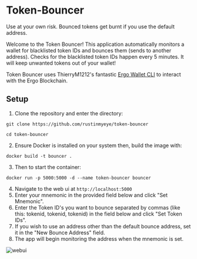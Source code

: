 # Token-Bouncer

Use at your own risk. Bounced tokens get burnt if you use the default address.

Welcome to the Token Bouncer! This application automatically monitors a wallet for blacklisted token IDs and bounces them (sends to another address). Checks for the blacklisted token IDs happen every 5 minutes. It will keep unwanted tokens out of your wallet!

Token Bouncer uses ThierryM1212's fantastic [Ergo Wallet CLI](https://github.com/ThierryM1212/ewc) to interact with the Ergo Blockchain.
## Setup
1. Clone the repository and enter the directory:

```
git clone https://github.com/rustinmyeye/token-bouncer
```

```
cd token-bouncer
```
   
2. Ensure Docker is installed on your system then, build the image with:
   

```
docker build -t bouncer .
``` 

3. Then to start the container:

```
docker run -p 5000:5000 -d --name token-bouncer bouncer
```
4. Navigate to the web ui at `http://localhost:5000`
5. Enter your mnemonic in the provided field below and click "Set Mnemonic".
6. Enter the Token ID's you want to bounce separated by commas (like this: tokenid, tokenid, tokenid) in the field below and click "Set Token IDs".
7. If you wish to use an address other than the default bounce address, set it in the "New Bounce Address" field.
8. The app will begin monitoring the address when the mnemonic is set.

![webui](https://github.com/rustinmyeye/token-bouncer/blob/main/Screenshot%202024-05-12%20at%2023-16-03%20Token%20Bouncer.png?raw=true)
